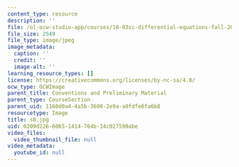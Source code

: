 ```yaml
---
content_type: resource
description: ''
file: /ol-ocw-studio-app/courses/18-03sc-differential-equations-fall-2011/0209d22660651414764b14c027590abe_s0.jpg
file_size: 2549
file_type: image/jpeg
image_metadata:
  caption: ''
  credit: ''
  image-alt: ''
learning_resource_types: []
license: https://creativecommons.org/licenses/by-nc-sa/4.0/
ocw_type: OCWImage
parent_title: Conventions and Preliminary Material
parent_type: CourseSection
parent_uid: 1160d0a4-4a5b-3600-2e9a-a0fdfe6fa6b8
resourcetype: Image
title: s0.jpg
uid: 0209d226-6065-1414-764b-14c027590abe
video_files:
  video_thumbnail_file: null
video_metadata:
  youtube_id: null
---
```

